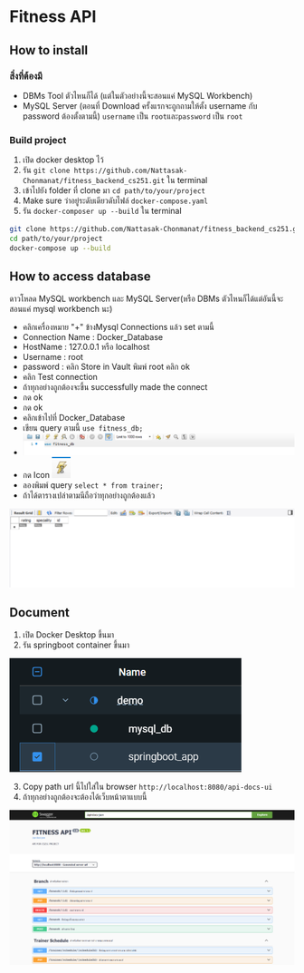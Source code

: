 # Fitness API

## How to install
### สิ่งที่ต้องมี
- DBMs Tool ตัวไหนก็ได้ (แต่ในตัวอย่างนี้จะสอนแค่ MySQL Workbench)
- MySQL Server (ตอนที่ Download ครั้งแรกจะถูกถามให้ตั้ง username กับ password ต้องตั้งตามนี้)
``username`` เป็น ``root``และ``password`` เป็น ``root``

### Build project
1. เปิด docker desktop ไว้
2. รัน ``git clone https://github.com/Nattasak-Chonmanat/fitness_backend_cs251.git`` ใน terminal
3. เข้าไปยัง folder ที่ clone มา ``cd path/to/your/project``
4. Make sure ว่าอยู่ระดับเดียวดับไฟล์ ``docker-compose.yaml``
5. รัน ``docker-composer up --build`` ใน terminal
```bash
git clone https://github.com/Nattasak-Chonmanat/fitness_backend_cs251.git
cd path/to/your/project
docker-compose up --build
```



## How to access database
ดาวโหลด MySQL workbench และ MySQL Server(หรือ DBMs ตัวไหนก็ได้แต่อันนี้จะสอนแค่ mysql workbench นะ) 

- คลิกเครื่องหมาย "+" ข้างMysql Connections แล้ว set ตามนี้
- Connection Name : Docker_Database
- HostName : 127.0.0.1 หรือ localhost
- Username : root
- password : คลิก Store in Vault พิมพ์ root คลิก ok
- คลิก Test connection
- ถ้าทุกอย่างถูกต้องจะขึ้น successfully made the connect
- กด ok
- กด ok
- คลิกเข้าไปที่ Docker_Database
- เขียน query ตามนี้ ```use fitness_db;```
- ![img.png](img.png)
- กด Icon 
![img_1.png](img_1.png)
- ลองพิมพ์ query ```select * from trainer;```
- ถ้าได้ตารางเปล่าตามนีถือว่าทุกอย่างถูกต้องแล้ว

![img_2.png](img_2.png)

## Document

1. เปิด Docker Desktop ขึ้นมา
2. รัน springboot container ขึ้นมา

![img_3.png](img_3.png)

3. Copy path url นี้ไปใส่ใน browser ``http://localhost:8080/api-docs-ui``
4. ถ้าทุกอย่างถูกต้องจะต้องได้เว็บหน้าตาแบบนี้

![img_4.png](img_4.png)